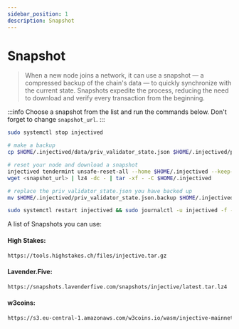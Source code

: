 ```yaml
---
sidebar_position: 1
description: Snapshot
---
```


# Snapshot

> When a new node joins a network, it can use a snapshot — a compressed backup of the chain's data — to quickly synchronize with the current state. Snapshots expedite the process, reducing the need to download and verify every transaction from the beginning.

:::info
Choose a snapshot from the list and run the commands below. Don't forget to change `snapshot_url`.
:::

```bash
sudo systemctl stop injectived

# make a backup
cp $HOME/.injectived/data/priv_validator_state.json $HOME/.injectived/priv_validator_state.json.backup 

# reset your node and download a snapshot
injectived tendermint unsafe-reset-all --home $HOME/.injectived --keep-addr-book 
wget <snapshot_url> | lz4 -dc - | tar -xf - -C $HOME/.injectived

# replace the priv_validator_state.json you have backed up
mv $HOME/.injectived/priv_validator_state.json.backup $HOME/.injectived/data/priv_validator_state.json 

sudo systemctl restart injectived && sudo journalctl -u injectived -f -o cat
```

A list of Snapshots you can use:

#### High Stakes:
```bash
https://tools.highstakes.ch/files/injective.tar.gz
```

#### Lavender.Five:
```bash
https://snapshots.lavenderfive.com/snapshots/injective/latest.tar.lz4
```

#### w3coins:
```bash
https://s3.eu-central-1.amazonaws.com/w3coins.io/wasm/injective-mainnet/wasmonly.tar.lz4
```
